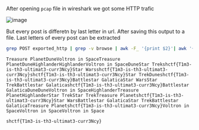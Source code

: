 After opening `pcap` file in wireshark we got some HTTP trafic

![image](https://user-images.githubusercontent.com/44019881/161449828-92d47df9-0bd1-486c-9be0-b968f16513bf.png)

But every post is differetn by last letter in url. After saving this output to a file. Last letters of every post can be extracted

```bash
grep POST exported_http | grep -v browse | awk -F_ '{print $2}'| awk '{print $1}' | sed -z 's/\n//g;s/+/ /g;s/%7B/{/g;s/%7D/}/g
```

```
Treasure PlanetDuneVoltron in SpaceTreasure PlanetDuneHighlanderHighlanderVoltron in SpaceDuneStar Trekshctf{T1m3-is-th3-ultimat3-curr3Ncy}Star Warsshctf{T1m3-is-th3-ultimat3-curr3Ncy}shctf{T1m3-is-th3-ultimat3-curr3Ncy}Star TrekDuneshctf{T1m3-is-th3-ultimat3-curr3Ncy}Battlestar GalaticaStar WarsStar TrekBattlestar Galaticashctf{T1m3-is-th3-ultimat3-curr3Ncy}Battlestar GalaticaDuneDuneVoltron in SpaceHighlanderTreasure PlanetHighlanderStar TrekStar TrekTreasure Planetshctf{T1m3-is-th3-ultimat3-curr3Ncy}Star WarsBattlestar GalaticaStar TrekBattlestar GalaticaTreasure Planetshctf{T1m3-is-th3-ultimat3-curr3Ncy}Voltron in SpaceVoltron in SpaceVoltron in Space
```

`shctf{T1m3-is-th3-ultimat3-curr3Ncy}`
